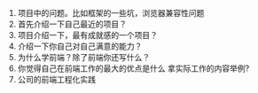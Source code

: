 1. 项目中的问题。比如框架的一些坑，浏览器兼容性问题 
2. 首先介绍一下自己最近的项目？
3. 项目介绍一下，最有成就感的一个项目？
4. 介绍一下你自己对自己满意的能力？
5. 为什么学前端？除了前端你还写什么？
6. 你觉得自己在前端工作的最大的优点是什么 拿实际工作的内容举例?
7. 公司的前端工程化实践

 

